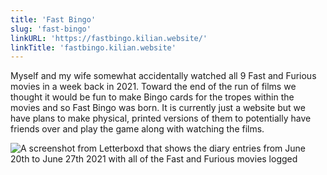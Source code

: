 ```yaml
---
title: 'Fast Bingo'
slug: 'fast-bingo'
linkURL: 'https://fastbingo.kilian.website/'
linkTitle: 'fastbingo.kilian.website'
---
```


Myself and my wife somewhat accidentally watched all 9 Fast and Furious movies in a week back in 2021. Toward the end of the run of films we thought it would be fun to make Bingo cards for the tropes within the movies and so Fast Bingo was born. It is currently just a website but we have plans to make physical, printed versions of them to potentially have friends over and play the game along with watching the films.

![A screenshot from Letterboxd that shows the diary entries from June 20th to June 27th 2021 with all of the Fast and Furious movies logged](/images/posts/fast-bingo.png)
